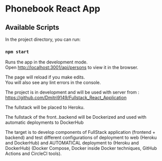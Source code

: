 # Phonebook React App


## Available Scripts

In the project directory, you can run:

### `npm start`

Runs the app in the development mode.\
Open [http://localhost:3001/api/persons](http://localhost:3001/api/persons) to view it in the browser.

The page will reload if you make edits.\
You will also see any lint errors in the console.

The project is in development and will be used with server from : 
https://github.com/Dmitri9149/Fullstack_React_Application   

The fullstack will be placed to Heroku. 

The fullstack of the front..backend will be Dockerized and used with automatic deployments to DockerHub

The target is to develop components of FullStack application (frontend + backend) and test different configurations of deployment to web (Heroku and DockerHub) and AUTOMATICAL  deployment to (Heroku and DockerHub) (Docker Compose, Docker inside Docker techniques, 
GitHub Actions and CircleCI tools).